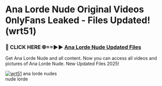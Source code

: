 # Ana Lorde Nude Original Videos 0nlyFans Leaked - Files Updated! (wrt51)

<h3>🔴 CLICK HERE 🌐==►► <a href="https://tinyurl.com/52m3yx9h" rel="nofollow">Ana Lorde Nude Updated Files</a></h3>

Get Ana Lorde Nude and all content. Now you can access all videos and pictures of Ana Lorde Nude. New Updated Files 2025!

[![wrt51](https://i.imgur.com/TnHtlc8.gif)](https://tinyurl.com/52m3yx9h)
ana lorde nudes<br>
nude lorde